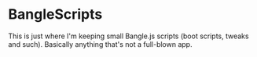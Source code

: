 # BangleScripts

This is just where I'm keeping small Bangle.js scripts (boot scripts, tweaks and such). Basically anything that's not a full-blown app.